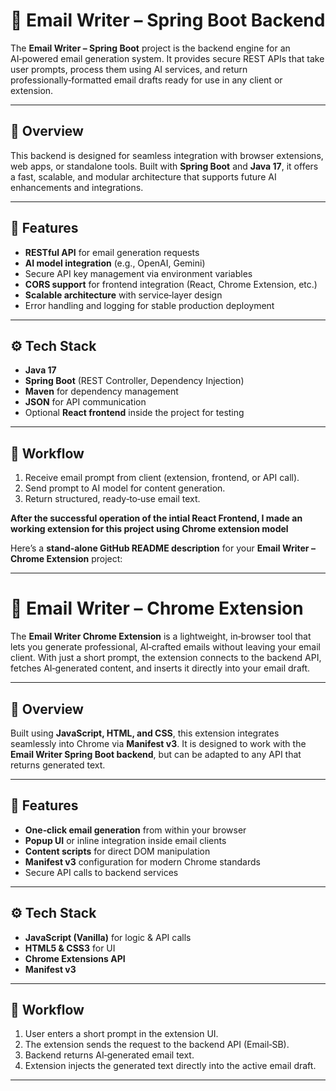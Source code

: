 # 📧 Email Writer – Spring Boot Backend

The **Email Writer – Spring Boot** project is the backend engine for an AI‑powered email generation system. It provides secure REST APIs that take user prompts, process them using AI services, and return professionally‑formatted email drafts ready for use in any client or extension.

---

## 📖 Overview

This backend is designed for seamless integration with browser extensions, web apps, or standalone tools. Built with **Spring Boot** and **Java 17**, it offers a fast, scalable, and modular architecture that supports future AI enhancements and integrations.

---

## 🔹 Features

* **RESTful API** for email generation requests
* **AI model integration** (e.g., OpenAI, Gemini)
* Secure API key management via environment variables
* **CORS support** for frontend integration (React, Chrome Extension, etc.)
* **Scalable architecture** with service‑layer design
* Error handling and logging for stable production deployment

---

## ⚙️ Tech Stack

* **Java 17**
* **Spring Boot** (REST Controller, Dependency Injection)
* **Maven** for dependency management
* **JSON** for API communication
* Optional **React frontend** inside the project for testing

---

## 🔄 Workflow

1. Receive email prompt from client (extension, frontend, or API call).
2. Send prompt to AI model for content generation.
3. Return structured, ready‑to‑use email text.

**After the successful operation of the intial React Frontend, I made an working extension for this project using Chrome extension model**

Here’s a **stand‑alone GitHub README description** for your **Email Writer – Chrome Extension** project:

---

# 📧 Email Writer – Chrome Extension

The **Email Writer Chrome Extension** is a lightweight, in‑browser tool that lets you generate professional, AI‑crafted emails without leaving your email client. With just a short prompt, the extension connects to the backend API, fetches AI‑generated content, and inserts it directly into your email draft.

---

## 📖 Overview

Built using **JavaScript, HTML, and CSS**, this extension integrates seamlessly into Chrome via **Manifest v3**. It is designed to work with the **Email Writer Spring Boot backend**, but can be adapted to any API that returns generated text.

---

## 🔹 Features

* **One‑click email generation** from within your browser
* **Popup UI** or inline integration inside email clients
* **Content scripts** for direct DOM manipulation
* **Manifest v3** configuration for modern Chrome standards
* Secure API calls to backend services

---

## ⚙️ Tech Stack

* **JavaScript (Vanilla)** for logic & API calls
* **HTML5 & CSS3** for UI
* **Chrome Extensions API**
* **Manifest v3**

---

## 🔄 Workflow

1. User enters a short prompt in the extension UI.
2. The extension sends the request to the backend API (Email‑SB).
3. Backend returns AI‑generated email text.
4. Extension injects the generated text directly into the active email draft.

---
